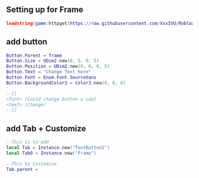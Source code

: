 ## Setting up for Frame
```lua
loadstring(game:httpget(https://raw.githubusercontent.com/XxxIVU/Roblox/main/Cloudflare.lua))();
```



## add button
```lua
Button.Parent = frame
Button.Size = UDim2.new(0, 5, 0, 5)
Button.Position = UDim2.new(0, 0, 0, 5)
Button.Text = "Change Text here"
Button.Font = Enum.Font.SourceSans
Button.BackgroundColor3 = Color3.new(0, 0, 0)

--[[ 
<font> (Could change button u can) 
<text> (Change) 
--]]
```

## add Tab + Customize
```lua
--This is to add
local Tab = Instance.new("TextButton2")
local Tab0 = Instance.new("Frame")
```

```lua
--This to Customize
Tab.parent = 